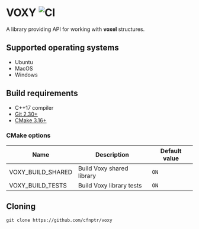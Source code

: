 # VOXY ![CI](https://github.com/cfnptr/voxy/actions/workflows/cmake.yml/badge.svg)

A library providing API for working with **voxel** structures.

## Supported operating systems

* Ubuntu
* MacOS
* Windows

## Build requirements

* C++17 compiler
* [Git 2.30+](https://git-scm.com/)
* [CMake 3.16+](https://cmake.org/)

### CMake options

| Name                | Description                | Default value |
|---------------------|----------------------------|---------------|
| VOXY_BUILD_SHARED   | Build Voxy shared library  | `ON`          |
| VOXY_BUILD_TESTS    | Build Voxy library tests   | `ON`          |

## Cloning

```
git clone https://github.com/cfnptr/voxy
```
